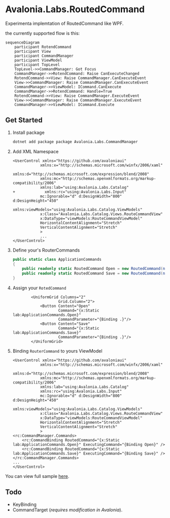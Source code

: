 # Avalonia.Labs.RoutedCommand

Experimenta implemtation of RoutedCommand like WPF.

the currently supported flow is this:

```mermaid
sequenceDiagram
    participant RotendCommand
    participant View
    participant CommandManager
    participant ViewModel
    participant TopLevel
    TopLevel->>CommandManager: Got Focus
    CommandManager->>RotendCommand: Raise CanExecuteChanged
    RotendCommand->>View: Raise CommandManager.CanExecuteEvent
    View->>CommandManager: Raise CommandManager.CanExecuteEvent
    CommandManager->>ViewModel: ICommand.CanExecute
    CommandManager->>RotendCommand: Handle=True
    RotendCommand->>View: Raise CommandManager.ExecuteEvent
    View->>CommandManager: Raise CommandManager.ExecuteEvent
    CommandManager->>ViewModel: ICommand.Execute
``````

## Get Started

01. Install package

    ```bash
    dotnet add package package Avalonia.Labs.CommandManager
    ```

02. Add XML Namespace

    ```xaml+diff
    <UserControl xmlns="https://github.com/avaloniaui"
                xmlns:x="http://schemas.microsoft.com/winfx/2006/xaml"
                xmlns:d="http://schemas.microsoft.com/expression/blend/2008"
                xmlns:mc="http://schemas.openxmlformats.org/markup-compatibility/2006"
                xmlns:lab="using:Avalonia.Labs.Catalog"
    +             xmlns:rc="using:Avalonia.Labs.Input"
                mc:Ignorable="d" d:DesignWidth="800" d:DesignHeight="450"
                xmlns:viewModels="using:Avalonia.Labs.Catalog.ViewModels"
                x:Class="Avalonia.Labs.Catalog.Views.RouteCommandView"
                x:DataType="viewModels:RouteCommandViewModel"
                HorizontalContentAlignment="Stretch"
                VerticalContentAlignment="Stretch"
                >
                ...
    </UserControl>
    ```

03. Define your's RouterCommands

    ```csharp
    public static class ApplicationCommands
    {
        public readonly static RoutedCommand Open = new RoutedCommand(nameof(Open));
        public readonly static RoutedCommand Save = new RoutedCommand(nameof(Save));
    }
    ```

04. Assign your `RotedCommand`

    ```xaml
            <UniformGrid Columns="2"
                        Grid.Column="2">
                <Button Content="Open"
                        Command="{x:Static lab:ApplicationCommands.Open}"
                        CommandParameter="{Binding .}"/>
                <Button Content="Save"
                        Command="{x:Static lab:ApplicationCommands.Save}"
                        CommandParameter="{Binding .}"/>
            </UniformGrid>
    ```

05. Binding `RouterCommand` to yours ViewModel

    ```xaml
    <UserControl xmlns="https://github.com/avaloniaui"
                xmlns:x="http://schemas.microsoft.com/winfx/2006/xaml"
                xmlns:d="http://schemas.microsoft.com/expression/blend/2008"
                xmlns:mc="http://schemas.openxmlformats.org/markup-compatibility/2006"
                xmlns:lab="using:Avalonia.Labs.Catalog"
                xmlns:rc="using:Avalonia.Labs.Input"
                mc:Ignorable="d" d:DesignWidth="800" d:DesignHeight="450"
                xmlns:viewModels="using:Avalonia.Labs.Catalog.ViewModels"
                x:Class="Avalonia.Labs.Catalog.Views.RouteCommandView"
                x:DataType="viewModels:RouteCommandViewModel"
                HorizontalContentAlignment="Stretch"
                VerticalContentAlignment="Stretch"
                >
    <rc:CommandManager.Commands>
        <rc:CommandBinding RoutedCommand="{x:Static lab:ApplicationCommands.Open}" ExecutingCommand="{Binding Open}" />
        <rc:CommandBinding RoutedCommand="{x:Static lab:ApplicationCommands.Save}" ExecutingCommand="{Binding Save}" />
    </rc:CommandManager.Commands>
    ...
    </UserControl>
    ```

You can view full sample [here](https://github.com/AvaloniaUI/Avalonia.Labs/samples/Avalonia.Labs.Catalog/Views/RouteCommandView.axaml).

## Todo

- KeyBinding
- CommandTarget (_requires modification in Avalonia_).
